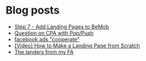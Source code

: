 # Blog posts
<!-- BLOG-POST-LIST:START -->
- [Step 7 - Add Landing Pages to BeMob](https://afflift.com/f/threads/step-7-add-landing-pages-to-bemob.7478/)
- [Question on CPA with Pop/Push](https://afflift.com/f/threads/question-on-cpa-with-pop-push.9894/)
- [facebook ads &quot;cooperate&quot;](https://afflift.com/f/threads/facebook-ads-cooperate.9895/)
- [[Video] How to Make a Landing Page from Scratch](https://afflift.com/f/threads/video-how-to-make-a-landing-page-from-scratch.7655/)
- [The landers from my FA](https://afflift.com/f/threads/the-landers-from-my-fa.9186/)
<!-- BLOG-POST-LIST:END -->
